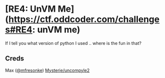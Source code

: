 # [RE4: UnVM Me](https://ctf.oddcoder.com/challenges#RE4: unVM me)
If I tell you what version of python I used .. where is the fun in that?

## Creds
Max ([@mfresonke](https://github.com/mfresonke))
[Mysterie/uncompyle2](https://github.com/Mysterie/uncompyle2)
